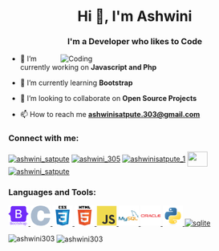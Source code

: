 <h1 align="center">Hi 👋, I'm Ashwini</h1>
<h3 align="center">I'm a Developer who likes to Code</h3>

<p align="left">     </p>
<img align="right" alt="Coding" width="400" src="https://cdn.dribbble.com/users/2646423/screenshots/5507196/computer.gif">

- 🔭 I’m currently working on **Javascript and Php**

- 🌱 I’m currently learning **Bootstrap**

- 👯 I’m looking to collaborate on **Open Source Projects**

- 📫 How to reach me **ashwinisatpute.303@gmail.com**

<h3 align="left">Connect with me:</h3>
<p align="left">
<a href="https://github.com/Ashwini303" target="blank"><img align="center" src="https://cdn.jsdelivr.net/npm/simple-icons@3.0.1/icons/github.svg" alt="ashwini_satpute" height="30" width="40" /></a>
<a href="https://instagram.com/ashwini_305" target="blank"><img align="center" src="https://cdn.jsdelivr.net/npm/simple-icons@3.0.1/icons/instagram.svg" alt="ashwini_305" height="30" width="40" /></a>
<a href="https://www.hackerrank.com/ashwinisatpute_1" target="blank"><img align="center" src="https://cdn.jsdelivr.net/npm/simple-icons@3.0.1/icons/hackerrank.svg" alt="ashwinisatpute_1" height="30" width="40" /></a>
<a href="https://www.linkedin.com/in/ashwini-satpute-6b743a199/" target="blank"><img align="center" src="https://cdn.jsdelivr.net/npm/simple-icons@3.0.1/icons/linkedin.svg" height="30" width="40" /></a>
<a href="https://codeforces.com/profile/ashwini_satpute" target="blank"><img align="center" src="https://cdn.jsdelivr.net/npm/simple-icons@3.0.1/icons/codeforces.svg" alt="ashwini_satpute" height="30" width="40" /></a>
</p>




<h3 align="left">Languages and Tools:</h3>
<p align="left"> <a href="https://getbootstrap.com" target="_blank"> <img src="https://raw.githubusercontent.com/devicons/devicon/master/icons/bootstrap/bootstrap-plain-wordmark.svg" alt="bootstrap" width="40" height="40"/> </a> <a href="https://www.cprogramming.com/" target="_blank"> <img src="https://raw.githubusercontent.com/devicons/devicon/master/icons/c/c-original.svg" alt="c" width="40" height="40"/> </a> <a href="https://www.w3schools.com/css/" target="_blank"> <img src="https://raw.githubusercontent.com/devicons/devicon/master/icons/css3/css3-original-wordmark.svg" alt="css3" width="40" height="40"/> </a> <a href="https://www.w3.org/html/" target="_blank"> <img src="https://raw.githubusercontent.com/devicons/devicon/master/icons/html5/html5-original-wordmark.svg" alt="html5" width="40" height="40"/> </a> <a href="https://developer.mozilla.org/en-US/docs/Web/JavaScript" target="_blank"> <img src="https://raw.githubusercontent.com/devicons/devicon/master/icons/javascript/javascript-original.svg" alt="javascript" width="40" height="40"/> </a> <a href="https://www.mysql.com/" target="_blank"> <img src="https://raw.githubusercontent.com/devicons/devicon/master/icons/mysql/mysql-original-wordmark.svg" alt="mysql" width="40" height="40"/> </a> <a href="https://www.oracle.com/" target="_blank"> <img src="https://raw.githubusercontent.com/devicons/devicon/master/icons/oracle/oracle-original.svg" alt="oracle" width="40" height="40"/> </a> <a href="https://www.python.org" target="_blank"> <img src="https://raw.githubusercontent.com/devicons/devicon/master/icons/python/python-original.svg" alt="python" width="40" height="40"/> </a> <a href="https://www.sqlite.org/" target="_blank"> <img src="https://www.vectorlogo.zone/logos/sqlite/sqlite-icon.svg" alt="sqlite" width="40" height="40"/> </a> </p>

<p><img align="left" src="https://github-readme-stats.vercel.app/api/top-langs?username=ashwini303&show_icons=true&locale=en&layout=compact" alt="ashwini303" /></p>

<p>&nbsp;<img align="center" src="https://github-readme-stats.vercel.app/api?username=ashwini303&show_icons=true&locale=en" alt="ashwini303" /></p>
